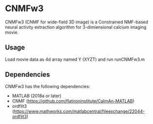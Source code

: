 # CNMFw3

CNMFw3 (CNMF for wide-field 3D image) is a Constrained NMF-based neural activity extraction algorithm for 3-dimiensional calcium imaging movie.

## Usage

Load movie data as 4d array named Y (XYZT) and run runCNMFw3.m


## Dependencies

CNMFw3 has the following dependencies:
- MATLAB (2018a or later)
- CNMF (https://github.com/flatironinstitute/CaImAn-MATLAB)
- ordfilt3 (https://www.mathworks.com/matlabcentral/fileexchange/22044-ordfilt3) 

